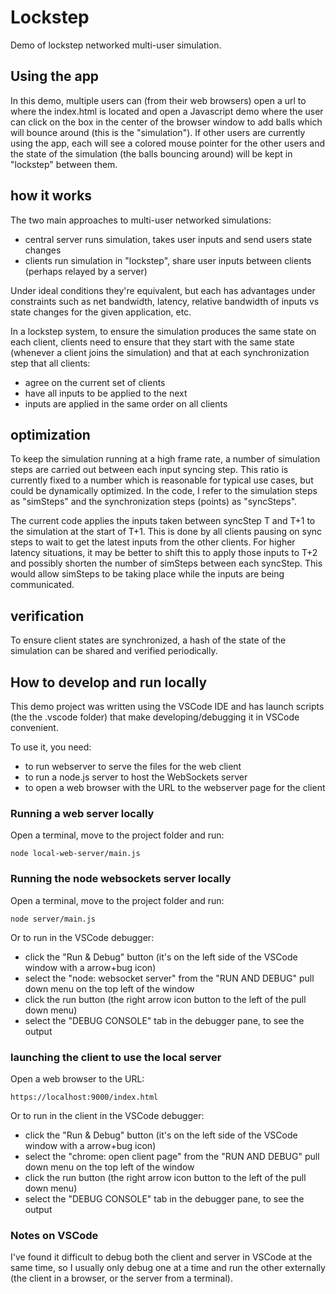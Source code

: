 # Lockstep
Demo of lockstep networked multi-user simulation.

## Using the app
In this demo, multiple users can (from their web browsers) open a url to where the index.html is located and open a Javascript demo where the user can click on the box in the center of the browser window to add balls which will bounce around (this is the "simulation"). If other users are currently using the app, each will see a colored mouse pointer for the other users and the state of the simulation (the balls bouncing around) will be kept in "lockstep" between them.

## how it works
The two main approaches to multi-user networked simulations:
- central server runs simulation, takes user inputs and send users state changes 
- clients run simulation in "lockstep", share user inputs between clients (perhaps relayed by a server)

Under ideal conditions they're equivalent, but each has advantages under constraints such as net bandwidth, latency, relative bandwidth of inputs vs state changes for the given application, etc.

In a lockstep system, to ensure the simulation produces the same state on each client, clients need to ensure that they start with the same state (whenever a client joins the simulation) and that at each synchronization step that all clients:
- agree on the current set of clients
- have all inputs to be applied to the next
- inputs are applied in the same order on all clients

## optimization
To keep the simulation running at a high frame rate, a number of simulation steps are carried out between each input syncing step. This ratio is currently fixed to a number which is reasonable for typical use cases, but could be dynamically optimized. In the code, I refer to the simulation steps as "simSteps" and the synchronization steps (points) as "syncSteps".

The current code applies the inputs taken between syncStep T and T+1 to the simulation at the start of T+1. This is done by all clients pausing on sync steps to wait to get the latest inputs from the other clients. For higher latency situations, it may be better to shift this to apply those inputs to T+2 and possibly shorten the number of simSteps between each syncStep. This would allow simSteps to be taking place while the inputs are being communicated.

## verification
To ensure client states are synchronized, a hash of the state of the simulation can be shared and verified periodically.

## How to develop and run locally

This demo project was written using the VSCode IDE and has launch scripts (the the .vscode folder)
that make developing/debugging it in VSCode convenient. 

To use it, you need:
- to run webserver to serve the files for the web client
- to run a node.js server to host the WebSockets server
- to open a web browser with the URL to the webserver page for the client

### Running a web server locally

Open a terminal, move to the project folder and run:

    node local-web-server/main.js

### Running the node websockets server locally

Open a terminal, move to the project folder and run:

    node server/main.js

Or to run in the VSCode debugger:

-  click the "Run & Debug" button 
    (it's on the left side of the VSCode window with a arrow+bug icon)
- select the "node: websocket server" from the "RUN AND DEBUG" pull down menu on the top
    left of the window
- click the run button (the right arrow icon button to the left of the pull down menu)
- select the "DEBUG CONSOLE" tab in the debugger pane, to see the output

### launching the client to use the local server

Open a web browser to the URL:

    https://localhost:9000/index.html

Or to run in the client in the VSCode debugger:

-  click the "Run & Debug" button 
    (it's on the left side of the VSCode window with a arrow+bug icon)
- select the "chrome: open client page" from the "RUN AND DEBUG" pull down menu on the top
    left of the window
- click the run button (the right arrow icon button to the left of the pull down menu)
- select the "DEBUG CONSOLE" tab in the debugger pane, to see the output

### Notes on VSCode

I've found it difficult to debug both the client and server in VSCode at the same time, 
so I usually only debug one at a time and run the other externally 
(the client in a browser, or the server from a terminal). 

